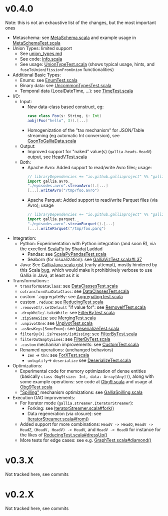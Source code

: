 # v0.4.0

Note: this is not an exhaustive list of the changes, but the most important ones

- <a name="221013105445"></a> Metaschema: see [MetaSchema.scala](https://github.com/galliaproject/gallia-core/blob/v0.4.0/src/main/scala/gallia/MetaSchema.scala) and example usage in [MetaSchemaTest.scala](https://github.com/galliaproject/gallia-testing/blob/v0.4.0/src/main/scala/galliatest/suites/MetaSchemaTest.scala)
- <a name="221013103753"></a> Union Types: limited support
	- See [union_types.md](https://github.com/galliaproject/gallia-docs/blob/v0.4.0/union_types.md)
	- See code: [Info.scala](https://github.com/galliaproject/gallia-core/blob/v0.4.0/src/main/scala/gallia/meta/Info.scala#L8-L10)
	- See usage: [UnionTypeTest.scala](https://github.com/galliaproject/gallia-testing/blob/v0.4.0/src/main/scala/galliatest/suites/UnionTypeTest.scala) (shows typical usage, hints, and `fuseToUnion`/`fissionFromUnion` functionalities)
- Additional Basic Types:
	- Enums: see [EnumTest.scala](https://github.com/galliaproject/gallia-testing/blob/v0.4.0/src/main/scala/galliatest/suites/EnumTest.scala)
	- Binary data: see [UncommonTypesTest.scala](https://github.com/galliaproject/gallia-testing/blob/v0.4.0/src/main/scala/galliatest/suites/single/UncommonTypesTest.scala)
	- Temporal data (LocalDateTime, ...): see [TimeTest.scala](https://github.com/galliaproject/gallia-testing/blob/v0.4.0/src/main/scala/galliatest/suites/TimeTest.scala)
- I/O:
	- Input:
		- New data-class based construct, eg:
			```scala
			case class Foo(s: String, i: Int)
			aobj(Foo("hello", 3)).[...]
			```
		- Homogenization of the "tax mechanism" for JSON/Table streaming (eg automatic Int conversion), see [GsonToGalliaData.scala](https://github.com/galliaproject/gallia-core/blob/v0.4.0/src/main/scala/gallia/data/json/GsonToGalliaData.scala)
	- Output:
		- Improved support for "naked" value(s) (`gallia.heads.HeadV`) output, see [HeadVTest.scala](https://github.com/galliaproject/gallia-testing/blob/v0.4.0/src/main/scala/galliatest/suites/single/HeadVTest.scala)
	- Both:
		- <a name="221014125247"></a>Apache Avro: Added support to read/write Avro files; usage:
			```scala
			// libraryDependencies += "io.github.galliaproject" %% "gallia-avro" % "0.4.0"
			import gallia.avro._
			"./episodes.avro".streamAvro().[...]
			[...].writeAvro("/tmp/foo.avro")
			```
		- <a name="221014125248"></a> Apache Parquet: Added support to read/write Parquet files (via Avro); usage
			```scala
			// libraryDependencies += "io.github.galliaproject" %% "gallia-parquet" % "0.4.0"
			import gallia.parquet._
			"./episodes.avro".streamParquet().[...]
			[...].writeParquet("/tmp/foo.parq")
			```
- Integration:
	- <a name="221013104950"></a> Python: Experimentation with Python integration (and soon R), via the excellent [ScalaPy](https://scalapy.dev/) by Shadaj Laddad
		- Pandas: see [ScalaPyPandasTest.scala](https://github.com/galliaproject/gallia-python-integration/blob/v0.4.0/gallia-pandas/src/main/scala/gallia/pandas/ScalaPyPandasTest.scala)
		- Seaborn (for visualization): see [GalliaVizTest.scala#L37](https://github.com/galliaproject/gallia-python-integration/blob/master/gallia-python-viz/src/main/scala/gallia/pyviz/GalliaVizTest.scala#L37)
	- Java: See [GalliaJava.scala gist](https://gist.github.com/anthony-cros/9570ea90bb8430232ece3249eccac11a) (early attempt), mostly hindered by this Scala [bug](https://users.scala-lang.org/t/issue-with-calling-scala-code-from-java/8321/8), which would make it prohibitively verbose to use Gallia in Java, at least as it is
- Transformations::
	- `transformDataClass`: see [DataClassesTest.scala](https://github.com/galliaproject/gallia-testing/blob/v0.4.0/src/main/scala/galliatest/suites/single/DataClassesTest.scala#L13)
	- `cotransformViaDataClass`: see [DataClassesTest.scala](https://github.com/galliaproject/gallia-testing/blob/v0.4.0/src/main/scala/galliatest/suites/single/DataClassesTest.scala#L42)
	- custom `.aggregateBy: see [AggregatingTest.scala](https://github.com/galliaproject/gallia-testing/blob/v0.4.0/src/main/scala/galliatest/suites/multiple/AggregatingTest.scala#L17-L62)
	- custom `.reduce`: see [ReducingTest.scala](https://github.com/galliaproject/gallia-testing/blob/v0.4.0/src/main/scala/galliatest/suites/multiple/ReducingTest.scala#L69-L104)
	- `.removeIf/.setDefault` "if value for": see [RemoveIfTest.scala](https://github.com/galliaproject/gallia-testing/blob/v0.4.0/src/main/scala/galliatest/suites/single/RemoveIfTest.scala#L181)
	- `.dropWhile/.takeWhile`: see [FilterByTest.scala](https://github.com/galliaproject/gallia-testing/blob/v0.4.0/src/main/scala/galliatest/suites/multiple/FilterByTest.scala#L19)
	- `.zipSameSize`: see [MergingTest.scala](https://github.com/galliaproject/gallia-testing/blob/v0.4.0/src/main/scala/galliatest/suites/multiple/MergingTest.scala#L92)
	- `.unpivotOne`: see [UnpivotTest.scala](https://github.com/galliaproject/gallia-testing/blob/v0.4.0/src/main/scala/galliatest/suites/single/UnpivotTest.scala#L25)
	- `.asNewKeys[SomeEnum]`: see [DeserializeTest.scala](https://github.com/galliaproject/gallia-testing/blob/v0.4.0/src/main/scala/galliatest/suites/single/DeserializeTest.scala#L25)
	- `filterBy(X).isPresent/isMissing`: see [FilterByTest.scala](https://github.com/galliaproject/gallia-testing/blob/v0.4.0/src/main/scala/galliatest/suites/multiple/FilterByTest.scala#L55)
	- `filterOutEmptyLines`: see [FilterByTest.scala](https://github.com/galliaproject/gallia-testing/blob/v0.4.0/src/main/scala/galliatest/suites/multiple/FilterByTest.scala#L84)
	- `.custom` mechanism improvements: see [CustomTest.scala](https://github.com/galliaproject/gallia-testing/blob/v0.4.0/src/main/scala/galliatest/suites/CustomTest.scala#L19)
	- Renamed operations: (unchanged behaviors)
		- `zen` -> `thn`: see [ForXTest.scala](https://github.com/galliaproject/gallia-testing/blob/v0.4.0/src/main/scala/galliatest/suites/single/ForXTest.scala#L17)
		- `untuplify`-> `deserialize` see [DeserializeTest.scala](https://github.com/galliaproject/gallia-testing/blob/v0.4.0/src/main/scala/galliatest/suites/single/DeserializeTest.scala)
- Optimizations:
	- <a name="221013151606"></a>Experimental code for memory optimization of dense entities (basically `class Obg9(size: Int, data: Array[Any])`), along with some example operations: see code at [Obg9.scala](https://github.com/galliaproject/gallia-core/blob/v0.4.0/src/main/scala/gallia/obg9/Obg9.scala) and usage at [Obg9Test.scala](https://github.com/galliaproject/gallia-testing/blob/v0.4.0/src/main/scala/galliatest/suites/Obg9Test.scala)
	- ["Spilling"](https://github.com/galliaproject/gallia-core/blob/v0.4.0/README.md#spilling) mechanism optimizations: see [GalliaSpilling.scala](https://github.com/galliaproject/gallia-core/blob/v0.4.0/src/main/scala/gallia/atoms/utils/GalliaSpilling.scala)
- Execution DAG improvements:
	- For Iterator mode (`gallia.streamer.IteratorStreamer`):
		- Forking: see [IteratorStreamer.scala#fork()](https://github.com/galliaproject/gallia-core/blob/v0.4.0/src/main/scala/gallia/streamer/IteratorStreamer.scala#L26)
		- Data regeneration (via closure): see [IteratorStreamer.scala#from()](https://github.com/galliaproject/gallia-core/blob/v0.4.0/src/main/scala/gallia/streamer/IteratorStreamer.scala#L14)
	- Added support for more combinations: `HeadV -> HeadO`, `HeadV -> HeadZ`, `(HeadV, HeadV) -> HeadV`, and `HeadV -> HeadO` for instance for the likes of [ReducingTest.scala#dressUp()](https://github.com/galliaproject/gallia-testing/blob/v0.4.0/src/main/scala/galliatest/suites/multiple/ReducingTest.scala#L93)
	- More tests for edge cases: see e.g. [GraphTest.scala#diamond()](https://github.com/galliaproject/gallia-testing/blob/v0.4.0/src/main/scala/galliatest/suites/GraphTest.scala#L58)


# v0.3.X

Not tracked here, see commits


# v0.2.X

Not tracked here, see commits
<br/>
<br/>
<br/>
<br/>
<br/>
<br/>
<br/>
<br/>
<br/>
<br/>
<br/>
<br/>
<br/>
<br/>
<br/>
<br/>
<br/>
<br/>
<br/>
<br/>
<br/>
<br/>
<br/>
<br/>
<br/>
<br/>
<br/>
<br/>
<br/>
<br/>
<br/>
<br/>
<br/>
<br/>
<br/>
<br/>
<br/>
<br/>
<br/>
<br/>
<br/>
<br/>
<br/>
<br/>
<br/>
<br/>
<br/>
<br/>
